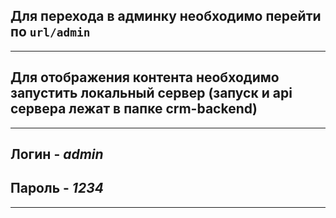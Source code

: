 ## Для перехода в админку необходимо перейти по `url/admin`
____
## Для отображения контента **необходимо** запустить локальный сервер (запуск и api сервера лежат в папке **crm-backend**)
____
## **Логин** - *admin*
## **Пароль** - *1234*
____